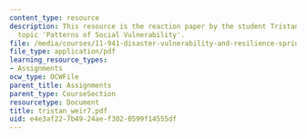 ```yaml
---
content_type: resource
description: This resource is the reaction paper by the student Tristan Weir on the
  topic 'Patterns of Social Vulnerability'.
file: /media/courses/11-941-disaster-vulnerability-and-resilience-spring-2005/e4e3af227b4924aef3020599f14555df_tristan_weir7.pdf
file_type: application/pdf
learning_resource_types:
- Assignments
ocw_type: OCWFile
parent_title: Assignments
parent_type: CourseSection
resourcetype: Document
title: tristan_weir7.pdf
uid: e4e3af22-7b49-24ae-f302-0599f14555df
---
```

